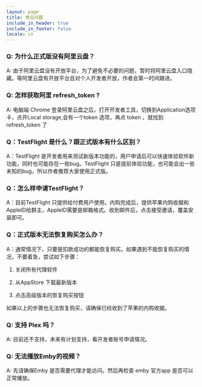 ```yaml
---
layout: page
title: 常见问题
include_in_header: true
include_in_footer: false
locale: cn
---
```



### Q: 为什么正式版没有阿里云盘？

A: 由于阿里云盘没有开放平台，为了避免不必要的问题，暂时将阿里云盘入口隐藏。等阿里云盘有开放平台且对个人开发者开放，作者会第一时间跟进。


### Q: 怎样获取阿里 refresh_token ?

A: 电脑端 Chrome 登录阿里云盘之后，打开开发者工具，切换到Application选项卡，点开Local storage,会有一个token 选项，再点 token ，就找到 refresh_token 了


### Q：TestFlight 是什么？跟正式版本有什么区别？

A：TestFlight 是开发者用来测试新版本功能的，用户申请后可以快速体验软件新功能，同时也可能存在一些bug。TestFlight 只是提前体验功能，也可能会出一些未知的bug，所以作者推荐大家使用正式版。


### Q：怎么样申请TestFlight？

A：目前TestFlight 只提供给付费用户使用。内购完成后，提供苹果内购收据和AppleID给群主，AppleID需要是邮箱格式。收到邮件后，点击接受邀请，覆盖安装即可。


### Q：正式版本无法恢复购买怎么办？

A：通常情况下，只要是扣款成功的都能恢复购买。如果遇到不能恢复购买的情况，不要着急，尝试如下步骤：

1. 关闭所有代理软件

2. 从AppStore 下载最新版本

3. 点击高级版本的恢复购买按钮

如果以上的步骤也无法恢复购买，请确保已经收到了苹果的内购收据。


### Q: 支持 Plex 吗？

A: 目前还不支持，未来有计划支持，看开发者账号申请情况。


### Q: 无法播放Emby的视频？

A: 先请确保Emby 是否需要代理才能访问。然后再检查 emby 官方app 是否可以正常播放。